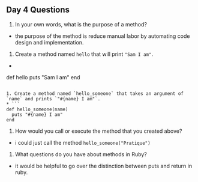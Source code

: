 ## Day 4 Questions

1. In your own words, what is the purpose of a method?  
* the purpose of the method is reduce manual labor by automating code design and implementation.  

1. Create a method named `hello` that will print `"Sam I am"`.  
* ```
def hello
  puts "Sam I am"
end
```

1. Create a method named `hello_someone` that takes an argument of `name` and prints `"#{name} I am"`.  
* ```
def hello_someone(name)
  puts "#{name} I am"
end
```

1. How would you call or execute the method that you created above?  
* i could just call the method `hello_someone("Pratique")`

1. What questions do you have about methods in Ruby?  
* it would be helpful to go over the distinction between puts and return in ruby. 
